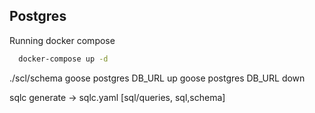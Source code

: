 
## Postgres

Running docker compose

```bash
  docker-compose up -d
```

./scl/schema
goose postgres DB_URL up
goose postgres DB_URL down

sqlc generate -> sqlc.yaml
[sql/queries, sql,schema]